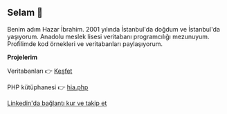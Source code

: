 ## Selam 👋
<p>Benim adım Hazar İbrahim. 2001 yılında İstanbul'da doğdum ve İstanbul'da yaşıyorum. Anadolu meslek lisesi veritabanı programcılığı mezunuyum. Profilimde kod örnekleri ve veritabanları paylaşıyorum.</p>
<p><b>Projelerim</b></p>
<p>Veritabanları 👉 <a href="databases">Keşfet</a></p>
<p>PHP kütüphanesi 👉 <a href="hia.php">hia.php</a></p>
<p><a href="https://linkedin.com/in/hazaribrahimaslan">Linkedin'da bağlantı kur ve takip et</a></p>
